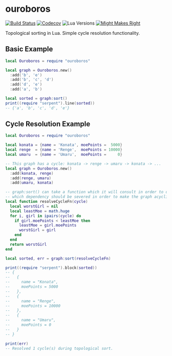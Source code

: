 ouroboros
=========

[![Build Status](https://travis-ci.org/oniietzschan/ouroboros.svg?branch=master)](https://travis-ci.org/oniietzschan/ouroboros)
[![Codecov](https://codecov.io/gh/oniietzschan/ouroboros/branch/master/graph/badge.svg)](https://codecov.io/gh/oniietzschan/ouroboros)
![Lua Versions](https://img.shields.io/badge/Lua-JIT%2C%205.1%2C%205.2%2C%205.3-blue.svg)
[![Might Makes Right](https://img.shields.io/badge/license-Might%20Makes%20Right-red)](https://github.com/oniietzschan/ouroboros/blob/master/ouroboros.lua#L10)

Topological sorting in Lua. Simple cycle resolution functionality.

Basic Example
-------------

```lua
local Ouroboros = require "ouroboros"

local graph = Ouroboros.new()
  :add('b', 'e')
  :add('b', 'c', 'd')
  :add('d', 'e')
  :add('a', 'b')

local sorted = graph:sort()
print((require "serpent").line(sorted))
-- {'a', 'b', 'c', 'd', 'e'}
```

Cycle Resolution Example
------------------------

```lua
local Ouroboros = require "ouroboros"

local konata = {name = 'Konata', moePoints =  5000}
local renge  = {name = 'Renge',  moePoints = 10000}
local umaru  = {name = 'Umaru',  moePoints =     0}

-- This graph has a cycle: konata -> renge -> umaru -> konata -> ...
local graph = Ouroboros.new()
  :add(konata, renge)
  :add(renge, umaru)
  :add(umaru, konata)

-- graph:sort() can take a function which it will consult in order to decide
-- which dependency should be severed in order to make the graph acyclic again.
local function resolveCycleFn(cycle)
  local worstGirl = nil
  local leastMoe = math.huge
  for i, girl in ipairs(cycle) do
    if girl.moePoints < leastMoe then
      leastMoe = girl.moePoints
      worstGirl = girl
    end
  end
  return worstGirl
end

local sorted, err = graph:sort(resolveCycleFn)

print((require "serpent").block(sorted))
-- {
--   {
--     name = "Konata",
--     moePoints = 5000
--   },
--   {
--     name = "Renge",
--     moePoints = 10000
--   },
--   {
--     name = "Umaru",
--     moePoints = 0
--   }
-- }

print(err)
-- Resolved 1 cycle(s) during topological sort.
```
